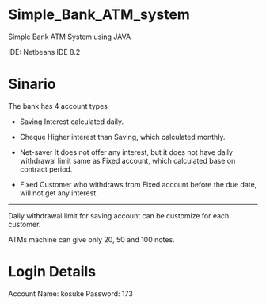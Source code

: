 # Simple_Bank_ATM_system

Simple Bank ATM System using JAVA

IDE: Netbeans IDE 8.2


# Sinario

The bank has 4 account types

- Saving
Interest calculated daily.

- Cheque
Higher interest than Saving, which calculated monthly.

- Net-saver
It does not offer any interest, but it does not have daily withdrawal limit same as Fixed account, which calculated base on contract period. 

- Fixed
Customer who withdraws from Fixed account before the due date, will not get any interest. 

---

Daily withdrawal limit for saving account can be customize for each customer. 

ATMs machine can give only 20, 50 and 100 notes.


# Login Details
Account Name: kosuke
Password: 173

